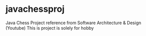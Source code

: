 # javachessproj
Java Chess Project reference from Software Architecture &amp; Design (Youtube) This is project is solely for hobby 
